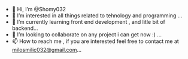 - 👋 Hi, I’m @Shomy032
- 👀 I’m interested in all things related to tehnology and programming ...
- 🌱 I’m currently learning front end development , and litle bit of backend...
- 💞️ I’m looking to collaborate on any project i can get now :) ...
- 📫 How to reach me , if you are interested feel free to contact me at milosmilic032@gmail.com...

<!---
Shomy032/Shomy032 is a ✨ special ✨ repository because its `README.md` (this file) appears on your GitHub profile.
You can click the Preview link to take a look at your changes.
--->
